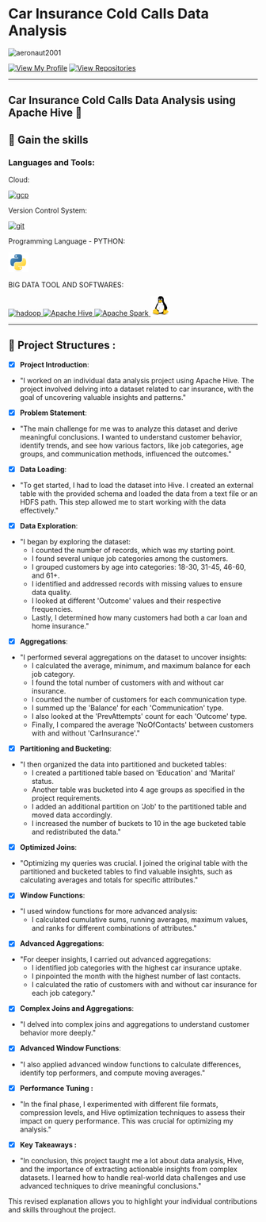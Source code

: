 # Car Insurance Cold Calls Data Analysis
 

 <p align="left"> <img src="https://komarev.com/ghpvc/?username=aeronaut2001&label=Profile%20views&color=0e75b6&style=flat" alt="aeronaut2001" /> </p>
 
[![View My Profile](https://img.shields.io/badge/View-My_Profile-green?logo=GitHub)](https://github.com/aeronaut2001) 
 [![View Repositories](https://img.shields.io/badge/View-My_Repositories-blue?logo=GitHub)](https://github.com/aeronaut2001?tab=repositories)

---

## Car Insurance Cold Calls Data Analysis using Apache Hive 🐝
📝 Gain the skills 
---

 <h3 align="left">Languages and Tools:</h3>

<p align="left"> Cloud: </p>

<a href="https://cloud.google.com" target="_blank" rel="noreferrer"> <img src="https://www.vectorlogo.zone/logos/google_cloud/google_cloud-icon.svg" alt="gcp" width="40" height="40"/> </a> </p>

<p align="left"> Version Control System: </p>

 <a href="https://git-scm.com/" target="_blank" rel="noreferrer"> <img src="https://www.vectorlogo.zone/logos/git-scm/git-scm-icon.svg" alt="git" width="40" height="40"/> </a> </p>

<p align="left"> Programming Language - PYTHON: </p>
    <a href="https://www.python.org" target="_blank" rel="noreferrer"> <img src="https://raw.githubusercontent.com/devicons/devicon/master/icons/python/python-original.svg" alt="python" width="40" height="40"/> </a> 

<p align="left"> BIG DATA TOOL AND SOFTWARES: </p> 
  <a href="https://hadoop.apache.org/" target="_blank" rel="noreferrer"> <img src="https://www.vectorlogo.zone/logos/apache_hadoop/apache_hadoop-icon.svg" alt="hadoop" width="40" height="40"/> </a> 
  <a href="https://hive.apache.org" target="_blank" rel="noreferrer"> <img src="https://upload.wikimedia.org/wikipedia/commons/b/bb/Apache_Hive_logo.svg" alt="Apache Hive" width="40" height="40"/> </a>
<a href="https://spark.apache.org" target="_blank" rel="noreferrer"> <img src="https://upload.wikimedia.org/wikipedia/commons/f/f3/Apache_Spark_logo.svg" alt="Apache Spark" width="40" height="40"/> </a> 
<a href="https://www.linux.org/" target="_blank" rel="noreferrer"> <img src="https://raw.githubusercontent.com/devicons/devicon/master/icons/linux/linux-original.svg" alt="linux" width="40" height="40"/> </a> </p>
 
 ---

## 📙 Project Structures :


- [x] **Project Introduction**:
- "I worked on an individual data analysis project using Apache Hive. The project involved delving into a dataset related to car insurance, with the goal of uncovering valuable insights and patterns."

- [x] **Problem Statement**:
- "The main challenge for me was to analyze this dataset and derive meaningful conclusions. I wanted to understand customer behavior, identify trends, and see how various factors, like job categories, age groups, and communication methods, influenced the outcomes."

- [x] **Data Loading**:
- "To get started, I had to load the dataset into Hive. I created an external table with the provided schema and loaded the data from a text file or an HDFS path. This step allowed me to start working with the data effectively."

- [x] **Data Exploration**:
- "I began by exploring the dataset:
  - I counted the number of records, which was my starting point.
  - I found several unique job categories among the customers.
  - I grouped customers by age into categories: 18-30, 31-45, 46-60, and 61+.
  - I identified and addressed records with missing values to ensure data quality.
  - I looked at different 'Outcome' values and their respective frequencies.
  - Lastly, I determined how many customers had both a car loan and home insurance."

- [x] **Aggregations**:
- "I performed several aggregations on the dataset to uncover insights:
  - I calculated the average, minimum, and maximum balance for each job category.
  - I found the total number of customers with and without car insurance.
  - I counted the number of customers for each communication type.
  - I summed up the 'Balance' for each 'Communication' type.
  - I also looked at the 'PrevAttempts' count for each 'Outcome' type.
  - Finally, I compared the average 'NoOfContacts' between customers with and without 'CarInsurance'."

- [x] **Partitioning and Bucketing**:
- "I then organized the data into partitioned and bucketed tables:
  - I created a partitioned table based on 'Education' and 'Marital' status.
  - Another table was bucketed into 4 age groups as specified in the project requirements.
  - I added an additional partition on 'Job' to the partitioned table and moved data accordingly.
  - I increased the number of buckets to 10 in the age bucketed table and redistributed the data."

- [x] **Optimized Joins**:
- "Optimizing my queries was crucial. I joined the original table with the partitioned and bucketed tables to find valuable insights, such as calculating averages and totals for specific attributes."

- [x] **Window Functions**:
- "I used window functions for more advanced analysis:
  - I calculated cumulative sums, running averages, maximum values, and ranks for different combinations of attributes."

- [x] **Advanced Aggregations**:
- "For deeper insights, I carried out advanced aggregations:
  - I identified job categories with the highest car insurance uptake.
  - I pinpointed the month with the highest number of last contacts.
  - I calculated the ratio of customers with and without car insurance for each job category."

- [x] **Complex Joins and Aggregations**:
- "I delved into complex joins and aggregations to understand customer behavior more deeply."

- [x] **Advanced Window Functions**:
- "I also applied advanced window functions to calculate differences, identify top performers, and compute moving averages."

- [x] **Performance Tuning :**

- "In the final phase, I experimented with different file formats, compression levels, and Hive optimization techniques to assess their impact on query performance. This was crucial for optimizing my analysis."

- [x] **Key Takeaways :**

- "In conclusion, this project taught me a lot about data analysis, Hive, and the importance of extracting actionable insights from complex datasets. I learned how to handle real-world data challenges and use advanced techniques to drive meaningful conclusions."

This revised explanation allows you to highlight your individual contributions and skills throughout the project.











































